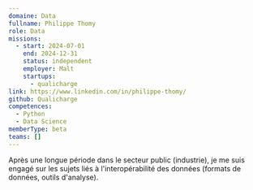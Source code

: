```yaml
---
domaine: Data
fullname: Philippe Thomy
role: Data
missions:
  - start: 2024-07-01
    end: 2024-12-31
    status: independent
    employer: Malt
    startups:
      - qualicharge
link: https://www.linkedin.com/in/philippe-thomy/
github: Qualicharge
competences:
  - Python
  - Data Science
memberType: beta
teams: []
---
```

Après une longue période dans le secteur public (industrie), je me suis engagé sur les sujets liés à l'interopérabilité des données (formats de données, outils d'analyse).
